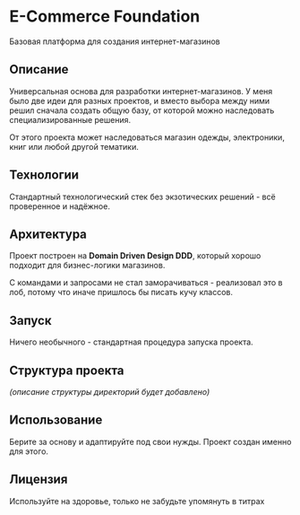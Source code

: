 # E-Commerce Foundation

Базовая платформа для создания интернет-магазинов

## Описание

Универсальная основа для разработки интернет-магазинов. У меня было две идеи для разных проектов, и вместо выбора между ними решил сначала создать общую базу, от которой можно наследовать специализированные решения.

От этого проекта может наследоваться магазин одежды, электроники, книг или любой другой тематики.

## Технологии

Стандартный технологический стек без экзотических решений - всё проверенное и надёжное.

## Архитектура

Проект построен на **Domain Driven Design DDD**, который хорошо подходит для бизнес-логики магазинов.

С командами и запросами не стал заморачиваться - реализовал это в лоб, потому что иначе пришлось бы писать кучу классов.

## Запуск

Ничего необычного - стандартная процедура запуска проекта.

## Структура проекта

*(описание структуры директорий будет добавлено)*

## Использование

Берите за основу и адаптируйте под свои нужды. Проект создан именно для этого.

## Лицензия

Используйте на здоровье, только не забудьте упомянуть в титрах


